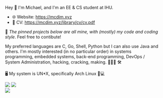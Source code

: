 Hey 👋
I'm Michael, and I'm an EE & CS student at IHU.

+ 🌐 Website: https://mcdim.xyz
+ 📜 CV: https://mcdim.xyz/library/cv/cv.pdf

📌 *The pinned projects below are all mine, with (mostly) my code and coding style*. Feel free to contibute!

My preferred languages are C, Go, Shell, Python but I can also use Java and others. I'm mostly interested (in no particular order) in systems programming, embedded systems, back-end programming, DevOps / System Administration, hacking, cracking, making. 👨🏻‍💻 🛠️

🖥️ My system is UN*X, specifically Arch Linux 🐧💻

![](https://github-profile-summary-cards.vercel.app/api/cards/profile-details?username=MichaelDim02&theme=moltack)
![](https://github-profile-summary-cards.vercel.app/api/cards/repos-per-language?username=MichaelDim02&theme=moltack)  
![](https://github-profile-summary-cards.vercel.app/api/cards/stats?username=MichaelDim02&theme=moltack)
